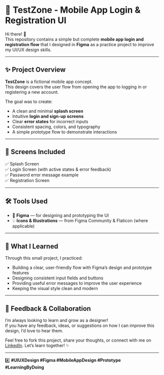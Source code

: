 # 📱 TestZone - Mobile App Login & Registration UI

Hi there! 👋  
This repository contains a simple but complete **mobile app login and registration flow** that I designed in **Figma** as a practice project to improve my UI/UX design skills.

---

## ✨ Project Overview

**TestZone** is a fictional mobile app concept.  
This design covers the user flow from opening the app to logging in or registering a new account.

The goal was to create:
- A clean and minimal **splash screen**
- Intuitive **login and sign-up screens**
- Clear **error states** for incorrect inputs
- Consistent spacing, colors, and typography
- A simple prototype flow to demonstrate interactions

---

## 🎨 Screens Included

✅ Splash Screen  
✅ Login Screen (with active states & error feedback)  
✅ Password error message example  
✅ Registration Screen

---

## 🛠️ Tools Used

- 🎨 **Figma** — for designing and prototyping the UI
- 💡 **Icons & Illustrations** — from Figma Community & Flaticon (where applicable)

---


## 💭 What I Learned

Through this small project, I practiced:
- Building a clear, user-friendly flow with Figma’s design and prototype features
- Designing consistent input fields and buttons
- Providing useful error messages to improve the user experience
- Keeping the visual style clean and modern

---

## 🚀 Feedback & Collaboration

I’m always looking to learn and grow as a designer!  
If you have any feedback, ideas, or suggestions on how I can improve this design, I’d love to hear them.

Feel free to fork this project, share your thoughts, or connect with me on [LinkedIn](YOUR_LINKEDIN_LINK). Let’s learn together! ✨

---

#️⃣ **#UIUXDesign #Figma #MobileAppDesign #Prototype #LearningByDoing**

